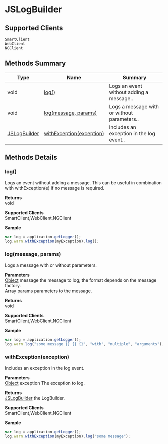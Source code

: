 #  JSLogBuilder

## **Supported Clients**

    SmartClient
    WebClient
    NGClient

## Methods Summary

| Type                                                  | Name                    | Summary                                                                                                           |
| ----------------------------------------------------- | ----------------------- | ----------------------------------------------------------------------------------------------------------------- |
|void | [log()](JSLogBuilder.md#log)                   | Logs an event without adding a message..                                    |
|void | [log(message, params)](JSLogBuilder.md#log-message-params)                   | Logs a message with or without parameters..                                    |
| [JSLogBuilder](./JSLogBuilder.md) | [withException(exception)](JSLogBuilder.md#withexception-exception)                   | Includes an exception in the log event..                                    |

## Methods Details

### log()

Logs an event without adding a message.
This can be useful in combination with withException(e) if no message is required.


**Returns**\
void 

**Supported Clients**\
SmartClient,WebClient,NGClient

**Sample**

```javascript
var log = application.getLogger();
log.warn.withException(myException).log();
```
### log(message, params)

Logs a message with or without parameters.

**Parameters**\
[Object](../JSLib/Object.md) message the message to log; the format depends on the message factory.\
[Array](../JSLib/Array.md) params parameters to the message.

**Returns**\
void 

**Supported Clients**\
SmartClient,WebClient,NGClient

**Sample**

```javascript
var log = application.getLogger();
log.warn.log("some message {} {} {}", "with", "multiple", "arguments");
```
### withException(exception)

Includes an exception in the log event.

**Parameters**\
[Object](../JSLib/Object.md) exception The exception to log.

**Returns**\
[JSLogBuilder](./JSLogBuilder.md) the LogBuilder.

**Supported Clients**\
SmartClient,WebClient,NGClient

**Sample**

```javascript
var log = application.getLogger();
log.warn.withException(myException).log("some message");
```

